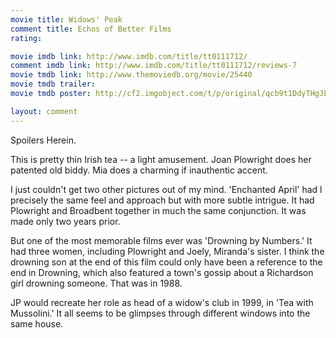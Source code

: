 ```yaml
---
movie title: Widows' Peak
comment title: Echos of Better Films
rating: 

movie imdb link: http://www.imdb.com/title/tt0111712/
comment imdb link: http://www.imdb.com/title/tt0111712/reviews-7
movie tmdb link: http://www.themoviedb.org/movie/25440
movie tmdb trailer: 
movie tmdb poster: http://cf2.imgobject.com/t/p/original/qcb9t1DdyTHgJLSrKqQe0rzBgQi.jpg

layout: comment
---
```


Spoilers Herein.

This is pretty thin Irish tea -- a light amusement. Joan Plowright does her patented old biddy. Mia does a charming if inauthentic accent.

 I just couldn't get two other pictures out of my mind. 'Enchanted April' had l precisely the same feel and approach but with more subtle intrigue. It had Plowright and Broadbent together in much the same conjunction. It was made only two years prior.

But one of the most memorable films ever was 'Drowning by Numbers.' It had three women, including Plowright and Joely, Miranda's sister. I think the drowning son at the end of this film could only have been a reference to the end in Drowning, which also featured a town's gossip about a Richardson girl drowning someone. That was in 1988.

JP would recreate her role as head of a widow's club in 1999, in 'Tea with Mussolini.' It all seems to be glimpses through different windows into the same house.
